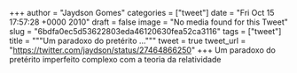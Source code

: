 
+++
author = "Jaydson Gomes"
categories = ["tweet"]
date = "Fri Oct 15 17:57:28 +0000 2010"
draft = false
image = "No media found for this Tweet"
slug = "6bdfa0ec5d53622803eda46120630fea52ca3116"
tags = ["tweet"]
title = """Um paradoxo do pretérito ..."""
tweet = true
tweet_url = "https://twitter.com/jaydson/status/27464866250"
+++
Um paradoxo do pretérito imperfeito complexo com a teoria da relatividade
